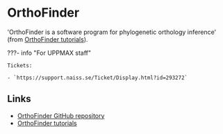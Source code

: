 # OrthoFinder

'OrthoFinder is a software program for phylogenetic orthology inference'
(from [OrthoFinder tutorials](https://davidemms.github.io/)).

???- info "For UPPMAX staff"

    Tickets:

    - `https://support.naiss.se/Ticket/Display.html?id=293272`

## Links

- [OrthoFinder GitHub repository](https://github.com/davidemms/OrthoFinder)
- [OrthoFinder tutorials](https://davidemms.github.io/)
